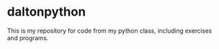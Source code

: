 # daltonpython

This is my repository for code from my python class, including exercises and programs.
